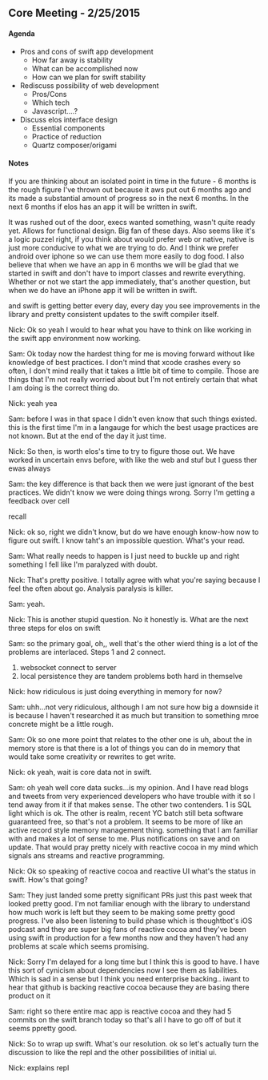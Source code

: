 Core Meeting - 2/25/2015
------------------------

#### Agenda
 * Pros and cons of swift app development
    * How far away is stability
    * What can be accomplished now
    * How can we plan for swift stability
 * Rediscuss possibility of web development
    * Pros/Cons
    * Which tech
    * Javascript....?
 * Discuss elos interface design
    * Essential components
    * Practice of reduction
    * Quartz composer/origami

#### Notes

If you are thinking about an isolated point in time in the future - 6 months is the rough figure I've thrown out because it aws put out 6 months ago and its made a substantial amount of progress so in the next 6 months. In the next 6 months if elos has an app it will be written in swift.

It was rushed out of the door, execs wanted something, wasn't quite ready yet. Allows for functional design. Big fan of these days. Also seems like it's a logic puzzel right, if you think about would prefer web or native, native is just more conducive to what we are trying to do. And I think we prefer android over iphone so we can use them more easily to dog food. I also believe that when we have an app in 6 months we will be glad that we started in swift and don't have to import classes and rewrite everything. Whether or not we start the app immediately, that's another question, but when we do have an iPhone app it will be written in swift.

and swift is getting better every day, every day you see improvements in the library and pretty consistent updates to the swift compiler itself. 

Nick: Ok so yeah I would to hear what you have to think on like working in the swift app environment now working.

Sam: Ok today now the hardest thing for me is moving forward without like knowledge of best practices. I don't mind that xcode crashes every so often, I don't mind really that it takes  a little bit of time to compile. Those are things that I'm not really worried about but I'm not entirely certain that what I am doing is the correct thing do.

Nick: yeah yea

Sam: before I was in that space I didn't even know that such things existed. this is the first time I'm in a langauge for which the best usage practices are not known. But at the end of the day it just time.

Nick: So then, is worth elos's time to try to figure those out. We have worked in uncertain envs before, with like the web and stuf but I guess ther ewas always

Sam: the key difference is that back then we were just ignorant of the best practices. We didn't know we were doing things wrong. Sorry I'm getting a feedback over cell

recall

Nick: ok so, right we didn't know, but do we have enough know-how now to figure out swift. I know taht's an impossible question. What's your read.

Sam: What really needs to happen is I just need to buckle up and right something I fell like I'm paralyzed with doubt. 

Nick: That's pretty positive. I totally agree with what you're saying because I feel the often about go. Analysis paralysis is killer.

Sam: yeah.

Nick: This is another stupid question. No it honestly is. What are the next three steps for elos on swift

Sam: so the primary goal, oh,, well that's the other wierd thing is a lot of the problems are interlaced. Steps 1 and 2 connect.

1. websocket connect to server
2. local persistence
they are tandem problems both hard in themselve

Nick: how ridiculous is just doing everything in memory for now?

Sam: uhh...not very ridiculous, although I am not sure how big a downside it is because I haven't researched it as much but transition to something mroe concrete might be a little rough.

Sam: Ok so one more point that relates to the other one is uh, about the in memory store is that there is a lot of  things you can do in memory that would take some creativity or rewrites to get write.

Nick: ok yeah, wait is core data not in swift.

Sam: oh yeah well core data sucks...is my opinion. And I have read blogs and tweets from very experienced developers who have trouble with it so I tend away from it if that makes sense. The other two contenders. 1 is SQL light which is ok. The other is realm, recent YC batch still beta software guaranteed free, so that's not a problem. It seems to be more of like an active record style memory management thing. something that I am familiar with and makes a lot of sense to me. Plus notifications on save and on update. That would pray pretty nicely with reactive cocoa in my mind which signals ans streams and reactive programming.

Nick: Ok so speaking of reactive cocoa and reactive UI what's the status in swift. How's that going? 

Sam: They just landed some pretty significant PRs just this past week that looked pretty good. I'm not familiar enough with the library to understand how much work is left but they seem to be making some pretty good progress. I've also been listening to build phase which is thoughtbot's iOS podcast and they are super big fans of reactive cocoa and they've been using swift in production for a few months now and they haven't had any problems at scale which seems promising.

Nick: Sorry I'm delayed for a long time but I think this is good to have. I have this sort of cynicism about dependencies now I see them as liabilities. Which is sad in a sense but I think you need enterprise backing.. iwant to hear that github is backing reactive cocoa because they are basing there product on it

Sam: right so there entire mac app is reactive cocoa and they had 5 commits on the swift branch today so that's all I have to go off of but it seems ppretty good.

Nick: So to wrap up swift. What's our resolution. ok so let's actually turn the discussion to like the repl and the other possibilities of initial ui.

Nick: explains repl

